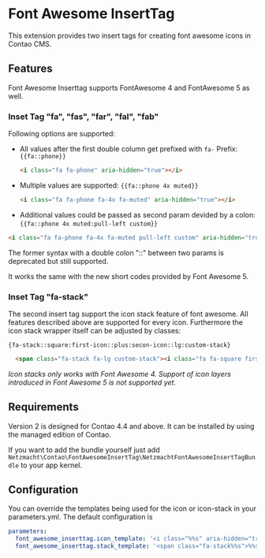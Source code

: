 Font Awesome InsertTag
======================

This extension provides two insert tags for creating font awesome icons in Contao CMS.

Features
--------

Font Awesome Inserttag supports FontAwesome 4 and FontAwesome 5 as well.

### Inset Tag "fa", "fas", "far", "fal", "fab"

Following options are supported:
 * All values after the first double column get prefixed with `fa-` Prefix: `{{fa::phone}}` 
   ```html
   <i class="fa fa-phone" aria-hidden="true"></i>
   ```
 * Multiple values are supported: `{{fa::phone 4x muted}}`
   ```html
   <i class="fa fa-phone fa-4x fa-muted" aria-hidden="true"></i>
   ```
 * Additional values could be passed as second param devided by a colon: `{{fa::phone 4x muted:pull-left custom}}`
  ```html
  <i class="fa fa-phone fa-4x fa-muted pull-left custom" aria-hidden="true"></i>
  ```
  The former syntax with a double colon "::" between two params is deprecated but still supported.

It works the same with the new short codes provided by Font Awesome 5.


### Inset Tag "fa-stack"

The second insert tag support the icon stack feature of font awesome. All features described above are supported for
every icon. Furthermore the icon stack wrapper itself can be adjusted by classes:

`{fa-stack::square:first-icon::plus:secon-icon::lg:custom-stack}`

```html
  <span class="fa-stack fa-lg custom-stack"><i class="fa fa-square first-icon" aria-hidden="true"></i><i class="fa fa-plus second-icon" aria-hidden="true"></i></span>
```

*Icon stacks only works with Font Awesome 4. Support of icon layers introduced in Font Awesome 5 is not supported yet.* 

Requirements
------------

Version 2 is designed for Contao 4.4 and above. It can be installed by using the managed edition of Contao.

If you want to add the bundle yourself just add `Netzmacht\Contao\FontAwesomeInsertTag\NetzmachtFontAwesomeInsertTagBundle` 
to your app kernel.


Configuration
-------------

You can override the templates being used for the icon or icon-stack in your parameters.yml. The default configuration is

```yaml
parameters:
  font_awesome_inserttag.icon_template: '<i class="%%s" aria-hidden="true"></i>'
  font_awesome_inserttag.stack_template: '<span class="fa-stack%%s">%%s%%s</span>'
```
